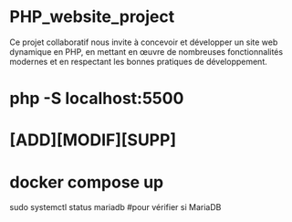 # PHP_website_project
Ce projet collaboratif nous invite à concevoir et développer un site web dynamique en PHP, en mettant en œuvre de nombreuses fonctionnalités modernes et en respectant les bonnes pratiques de développement.



# php -S localhost:5500
# [ADD][MODIF][SUPP]
# docker compose up


sudo systemctl status mariadb  #pour vérifier si MariaDB